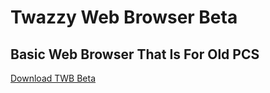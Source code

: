 # Twazzy Web Browser Beta
## Basic Web Browser That Is For Old PCS
<html>
 <a href="https://github.com/Twazzy/TWBBETA/blob/master/TwazzyWeb.application">Download TWB Beta</a> 
  </html>
